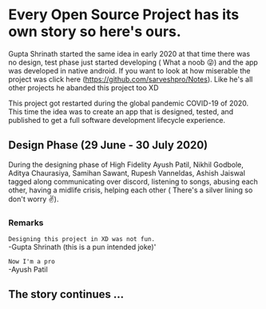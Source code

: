 # Every Open Source Project has its own story so here's ours.

Gupta Shrinath started the same idea in early 2020 at that time there was no design, test phase just started developing ( What a noob :stuck_out_tongue_winking_eye:) and the app was developed in native android. If you want to look at how miserable the project was click here (https://github.com/sarveshpro/Notes). Like he's all other projects he abanded this project too XD

This project got restarted during the global pandemic COVID-19 of 2020. This time the idea was to create an app that is
designed, tested, and published to get a full software development lifecycle experience.

## Design Phase (29 June - 30 July 2020)

During the designing phase of High Fidelity Ayush Patil, Nikhil Godbole, Aditya Chaurasiya, Samihan Sawant, Rupesh Vanneldas, Ashish Jaiswal tagged along communicating over discord, listening to songs, abusing each other, having a midlife crisis, helping each other ( There's a silver lining so don't worry ✌️).

### Remarks 
`Designing this project in XD was not fun.`<br/>
-Gupta Shrinath (this is a pun intended joke)'

`Now I'm a pro `<br/>
-Ayush Patil

## The story continues ...


